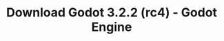 ---
# Generated by /tools/generators/src/download_archive_generator !!! do not edit by hand !!!
title: 'Download Godot 3.2.2 (rc4) - Godot Engine'
type: 'download/archive'
name: '3.2.2'
flavor: 'rc4'
release_date: '2020-06-25T03:00:00-00:00'
release_notes: 'article/release-candidate-godot-3-2-2-rc-4/'
primaryPlatforms:
  - 'android.apk'
  - 'linux.64'
  - 'macos.universal'
  - 'windows.64'
  - 'linux_server.headless.64'
  - 'web'
  - 'templates'
links:
  android.apk:
    name: 'android.apk'
    title: 'Android'
    caption: 'Universal APK (ARM64 + ARMv7 + x86_64 + x86)'
    tags:
      - 'APK download'
      - 'ARM64/v7'
      - 'x86 (64 & 32 bit)'
    hosts:
      github_builds:
        regular: 'https://github.com/godotengine/godot-builds/releases/download/3.2.2-rc4/Godot_v3.2.2-rc4_android_editor.apk'
        mono: '#'
      github:
        regular: 'https://github.com/godotengine/godot/releases/download/3.2.2-rc4/Godot_v3.2.2-rc4_android_editor.apk'
        mono: '#'
  linux.64:
    name: 'linux.64'
    title: 'Linux'
    caption: 'Standard (x86_64)'
    tags:
      - '64 bit'
    hosts:
      github_builds:
        regular: 'https://github.com/godotengine/godot-builds/releases/download/3.2.2-rc4/Godot_v3.2.2-rc4_x11.64.zip'
        mono: 'https://github.com/godotengine/godot-builds/releases/download/3.2.2-rc4/Godot_v3.2.2-rc4_mono_x11_64.zip'
      github:
        regular: 'https://github.com/godotengine/godot/releases/download/3.2.2-rc4/Godot_v3.2.2-rc4_x11.64.zip'
        mono: 'https://github.com/godotengine/godot/releases/download/3.2.2-rc4/Godot_v3.2.2-rc4_mono_x11_64.zip'
  macos.universal:
    name: 'macos.universal'
    title: 'macOS'
    caption: 'Universal (x86_64 + Apple Silicon)'
    tags:
      - 'Intel/Apple Silicon'
      - '64 bit'
    hosts:
      github_builds:
        regular: 'https://github.com/godotengine/godot-builds/releases/download/3.2.2-rc4/Godot_v3.2.2-rc4_osx.universal.zip'
        mono: 'https://github.com/godotengine/godot-builds/releases/download/3.2.2-rc4/Godot_v3.2.2-rc4_mono_osx.universal.zip'
      github:
        regular: 'https://github.com/godotengine/godot/releases/download/3.2.2-rc4/Godot_v3.2.2-rc4_osx.universal.zip'
        mono: 'https://github.com/godotengine/godot/releases/download/3.2.2-rc4/Godot_v3.2.2-rc4_mono_osx.universal.zip'
  windows.64:
    name: 'windows.64'
    title: 'Windows'
    caption: 'Standard (x86_64)'
    tags:
      - '64 bit'
    hosts:
      github_builds:
        regular: 'https://github.com/godotengine/godot-builds/releases/download/3.2.2-rc4/Godot_v3.2.2-rc4_win64.exe.zip'
        mono: 'https://github.com/godotengine/godot-builds/releases/download/3.2.2-rc4/Godot_v3.2.2-rc4_mono_win64.zip'
      github:
        regular: 'https://github.com/godotengine/godot/releases/download/3.2.2-rc4/Godot_v3.2.2-rc4_win64.exe.zip'
        mono: 'https://github.com/godotengine/godot/releases/download/3.2.2-rc4/Godot_v3.2.2-rc4_mono_win64.zip'
  linux_server.headless.64:
    name: 'linux_server.headless.64'
    title: 'Linux Server'
    caption: 'Headless (x86_64)'
    tags:
      - '64 bit'
      - 'Headless'
    hosts:
      github_builds:
        regular: 'https://github.com/godotengine/godot-builds/releases/download/3.2.2-rc4/Godot_v3.2.2-rc4_linux_headless.64.zip'
        mono: 'https://github.com/godotengine/godot-builds/releases/download/3.2.2-rc4/Godot_v3.2.2-rc4_mono_linux_headless_64.zip'
      github:
        regular: 'https://github.com/godotengine/godot/releases/download/3.2.2-rc4/Godot_v3.2.2-rc4_linux_headless.64.zip'
        mono: 'https://github.com/godotengine/godot/releases/download/3.2.2-rc4/Godot_v3.2.2-rc4_mono_linux_headless_64.zip'
  web:
    name: 'web'
    title: 'Web editor'
    caption: ''
    tags:
      - 'Self-hosted'
      - 'Cross-platform'
    hosts:
      github_builds:
        regular: 'https://github.com/godotengine/godot-builds/releases/download/3.2.2-rc4/Godot_v3.2.2-rc4_web_editor.zip'
        mono: '#'
      github:
        regular: 'https://github.com/godotengine/godot/releases/download/3.2.2-rc4/Godot_v3.2.2-rc4_web_editor.zip'
        mono: '#'
  linux.32:
    name: 'linux.32'
    title: 'Linux'
    caption: 'Standard (x86)'
    tags:
      - '32 bit'
    hosts:
      github_builds:
        regular: 'https://github.com/godotengine/godot-builds/releases/download/3.2.2-rc4/Godot_v3.2.2-rc4_x11.32.zip'
        mono: 'https://github.com/godotengine/godot-builds/releases/download/3.2.2-rc4/Godot_v3.2.2-rc4_mono_x11_32.zip'
      github:
        regular: 'https://github.com/godotengine/godot/releases/download/3.2.2-rc4/Godot_v3.2.2-rc4_x11.32.zip'
        mono: 'https://github.com/godotengine/godot/releases/download/3.2.2-rc4/Godot_v3.2.2-rc4_mono_x11_32.zip'
  windows.32:
    name: 'windows.32'
    title: 'Windows'
    caption: 'Standard (x86)'
    tags:
      - '32 bit'
    hosts:
      github_builds:
        regular: 'https://github.com/godotengine/godot-builds/releases/download/3.2.2-rc4/Godot_v3.2.2-rc4_win32.exe.zip'
        mono: 'https://github.com/godotengine/godot-builds/releases/download/3.2.2-rc4/Godot_v3.2.2-rc4_mono_win32.zip'
      github:
        regular: 'https://github.com/godotengine/godot/releases/download/3.2.2-rc4/Godot_v3.2.2-rc4_win32.exe.zip'
        mono: 'https://github.com/godotengine/godot/releases/download/3.2.2-rc4/Godot_v3.2.2-rc4_mono_win32.zip'
  linux_server.64:
    name: 'linux_server.64'
    title: 'Linux Server'
    caption: 'Standard (x86_64)'
    tags:
      - '64 bit'
    hosts:
      github_builds:
        regular: 'https://github.com/godotengine/godot-builds/releases/download/3.2.2-rc4/Godot_v3.2.2-rc4_linux_server.64.zip'
        mono: 'https://github.com/godotengine/godot-builds/releases/download/3.2.2-rc4/Godot_v3.2.2-rc4_mono_linux_server_64.zip'
      github:
        regular: 'https://github.com/godotengine/godot/releases/download/3.2.2-rc4/Godot_v3.2.2-rc4_linux_server.64.zip'
        mono: 'https://github.com/godotengine/godot/releases/download/3.2.2-rc4/Godot_v3.2.2-rc4_mono_linux_server_64.zip'
  aar_library:
    name: 'aar_library'
    title: 'AAR library'
    caption: ''
    tags:
      - 'Android plugins'
      - 'Java'
      - 'Kotlin'
    hosts:
      github_builds:
        regular: 'https://github.com/godotengine/godot-builds/releases/download/3.2.2-rc4/godot-lib.3.2.2.rc4.release.aar'
        mono: 'https://github.com/godotengine/godot-builds/releases/download/3.2.2-rc4/godot-lib.3.2.2.rc4.mono.release.aar'
      github:
        regular: 'https://github.com/godotengine/godot/releases/download/3.2.2-rc4/godot-lib.3.2.2.rc4.release.aar'
        mono: 'https://github.com/godotengine/godot/releases/download/3.2.2-rc4/godot-lib.3.2.2.rc4.mono.release.aar'
  templates:
    name: 'templates'
    title: 'Export templates'
    caption: ''
    tags:
      - 'Used to export your games to all supported platforms'
    hosts:
      github_builds:
        regular: 'https://github.com/godotengine/godot-builds/releases/download/3.2.2-rc4/Godot_v3.2.2-rc4_export_templates.tpz'
        mono: 'https://github.com/godotengine/godot-builds/releases/download/3.2.2-rc4/Godot_v3.2.2-rc4_mono_export_templates.tpz'
      github:
        regular: 'https://github.com/godotengine/godot/releases/download/3.2.2-rc4/Godot_v3.2.2-rc4_export_templates.tpz'
        mono: 'https://github.com/godotengine/godot/releases/download/3.2.2-rc4/Godot_v3.2.2-rc4_mono_export_templates.tpz'
---